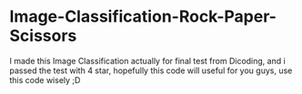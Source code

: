 # Image-Classification-Rock-Paper-Scissors
I made this Image Classification actually for final test from Dicoding, and i passed the test with 4 star, hopefully this code will useful for you guys, use this code wisely ;D
